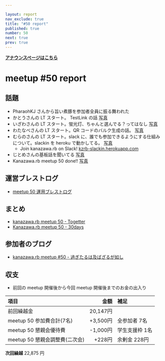 ```yaml
---

layout: report
nav_exclude: true
title: "#50 report"
published: true
number: 50
next: true
prev: true
---
```


<div style="text-align: left;"><a href="/50/"><strong>アナウンスページはこちら</strong></a></div>

# meetup #50 report

## 話題

* PharaohKJ さんから旨い煮豚を参加者全員に振る舞われた
* かとうさんの LT スタート。 TestLink の話 [写真](https://www.instagram.com/p/BLkjWvgB6TT/)
* いざわさんの LT スタート。蛍光灯、ちゃんと選んでる？ってはなし [写真](https://www.instagram.com/p/BLkm-0DBC8N/)
* わたなべさんの LT スタート。QR コードのバルク生成の話。 [写真](https://www.instagram.com/p/BLkoAmUBaro/)
* むらのさんの LT スタート。slack に、誰でも参加できるようにする仕組みについて。slackin を heroku で動かしてる。 [写真](https://www.instagram.com/p/BLkqbOLhVj-/)
  + Join kanazawa.rb on Slack! [kzrb-slackin.herokuapp.com](https://join.slack.com/t/kzrb/shared_invite/zt-1f4tcvoud-w5whpsFrRpFyFHisVpyMCA)
* じとめさんの基板話を聞いてる [写真](https://www.instagram.com/p/BLkuvv2hNr_/)
* Kanazawa.rb meetup 50 done!! [写真](https://www.instagram.com/p/BLk3_JvBwXr/)

## 運営ブレストログ

* [meetup 50 運用ブレストログ](https://github.com/kanazawarb/meetup/wiki/meetup-50-%E9%81%8B%E7%94%A8%E3%83%96%E3%83%AC%E3%82%B9%E3%83%88%E3%83%AD%E3%82%B0)

## まとめ

* [kanazawa.rb meetup 50 - Togetter](http://togetter.com/li/1037503)
* [Kanazawa.rb meetup 50 - 30days](http://30d.jp/kzrb/40)

## 参加者のブログ

* [kanazawa.rb meetup #50 - 過ぎたるは及ばざるが如し](http://cotton-desu.hatenablog.com/entry/2016/10/17/231854)


## 収支

* 前回の meetup 開催後から今回 meetup 開催後までのお金の出入り

|項目                           |金額         |補足                                               |
|:------------------------------|------------:|:--------------------------------------------------|
| 前回繰越金                    |    20,147円 |                                                   |
| meetup 50 参加費合計(7名)    |   +3,500円 | 全参加者 7名                  |
| meetup 50 懇親会優待費        |    -1,000円 | 学生支援枠 1名                                      |
| meetup 50 懇親会調整費(二次会)|      +228円 | 余剰金 228円                                      |

**次回繰越**  22,875 円

